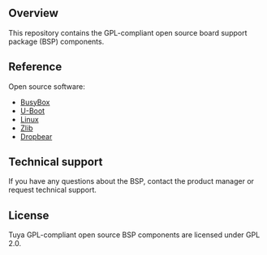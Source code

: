 ## Overview
This repository contains the GPL-compliant open source board support package (BSP) components.

## Reference

Open source software:
- [BusyBox](https://busybox.net/)
- [U-Boot](https://u-boot.readthedocs.io/en/latest/)
- [Linux](https://www.kernel.org/)
- [Zlib](http://www.zlib.net)
- [Dropbear](https://matt.ucc.asn.au/dropbear/dropbear.html)

## Technical support
If you have any questions about the BSP, contact the product manager or request technical support.

## License
Tuya GPL-compliant open source BSP components are licensed under GPL 2.0.

